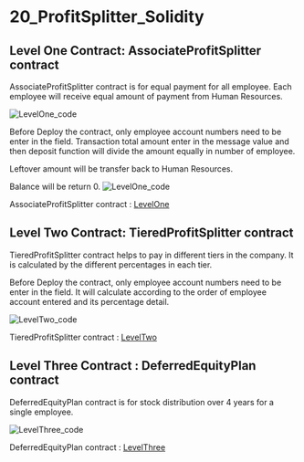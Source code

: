 # 20_ProfitSplitter_Solidity

## Level One Contract: AssociateProfitSplitter contract
AssociateProfitSplitter contract is for equal payment for all employee. 
Each employee will receive equal amount of payment from Human Resources. 

![LevelOne_code]()

Before Deploy the contract, only employee account numbers need to be enter in the field. Transaction total amount enter in the message value and then deposit function will divide the amount equally in number of employee. 

Leftover amount will be transfer back to Human Resources. 

Balance will be return 0. 
![LevelOne_code]()

AssociateProfitSplitter contract : [LevelOne]()

## Level Two Contract: TieredProfitSplitter contract
TieredProfitSplitter contract helps to pay in different tiers in the company. It is calculated by the different percentages in each tier.

Before Deploy the contract, only employee account numbers need to be enter in the field. It will calculate according to the order of employee account entered and its percentage detail. 

![LevelTwo_code]()

TieredProfitSplitter contract : [LevelTwo]()

## Level Three Contract : DeferredEquityPlan contract
DeferredEquityPlan contract is for stock distribution over 4 years for a single employee. 

![LevelThree_code]()

DeferredEquityPlan contract : [LevelThree]()